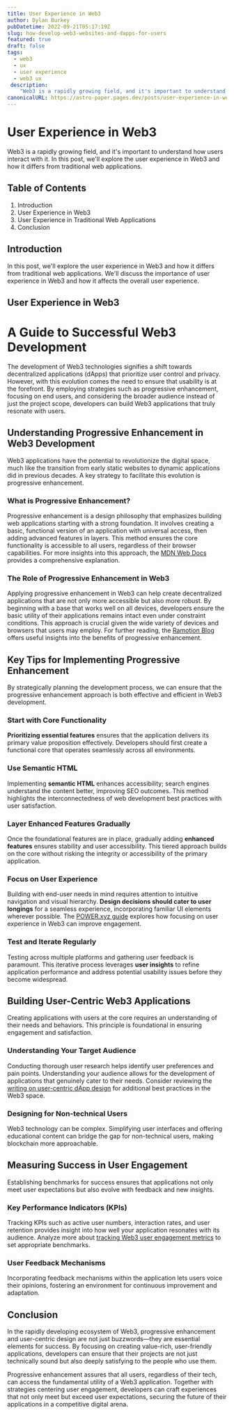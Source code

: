 ```yaml
---
title: User Experience in Web3
author: Dylan Burkey
pubDatetime: 2022-09-21T05:17:19Z
slug: how-develop-web3-websites-and-dapps-for-users
featured: true
draft: false
tags:
  - web3
  - ux
  - user experience
  - web3 ux
 description: 
    "Web3 is a rapidly growing field, and it's important to understand how users interact with it. In this post, we'll explore the user experience in Web3 and how it differs from traditional web applications."
canonicalURL: https://astro-paper.pages.dev/posts/user-experience-in-web3/
---
```



# User Experience in Web3 
Web3 is a rapidly growing field, and it's important to understand how users interact with it. In this post, we'll explore the user experience in Web3 and how it differs from traditional web applications.

## Table of Contents

1. Introduction
2. User Experience in Web3
3. User Experience in Traditional Web Applications
4. Conclusion

## Introduction

In this post, we'll explore the user experience in Web3 and how it differs from traditional web applications. We'll discuss the importance of user experience in Web3 and how it affects the overall user experience.

## User Experience in Web3

# A Guide to Successful Web3 Development

The development of Web3 technologies signifies a shift towards decentralized applications (dApps) that prioritize user control and privacy. However, with this evolution comes the need to ensure that usability is at the forefront. By employing strategies such as progressive enhancement, focusing on end users, and considering the broader audience instead of just the project scope, developers can build Web3 applications that truly resonate with users.

## Understanding Progressive Enhancement in Web3 Development

Web3 applications have the potential to revolutionize the digital space, much like the transition from early static websites to dynamic applications did in previous decades. A key strategy to facilitate this evolution is progressive enhancement.

### What is Progressive Enhancement?

Progressive enhancement is a design philosophy that emphasizes building web applications starting with a strong foundation. It involves creating a basic, functional version of an application with universal access, then adding advanced features in layers. This method ensures the core functionality is accessible to all users, regardless of their browser capabilities. For more insights into this approach, the [MDN Web Docs](https://developer.mozilla.org/en-US/docs/Glossary/Progressive_Enhancement) provides a comprehensive explanation.

### The Role of Progressive Enhancement in Web3

Applying progressive enhancement in Web3 can help create decentralized applications that are not only more accessible but also more robust. By beginning with a base that works well on all devices, developers ensure the basic utility of their applications remains intact even under constraint conditions. This approach is crucial given the wide variety of devices and browsers that users may employ. For further reading, the [Ramotion Blog](https://www.ramotion.com/blog/progressive-enhancement-in-web-development/) offers useful insights into the benefits of progressive enhancement.

## Key Tips for Implementing Progressive Enhancement

By strategically planning the development process, we can ensure that the progressive enhancement approach is both effective and efficient in Web3 development.

### Start with Core Functionality

**Prioritizing essential features** ensures that the application delivers its primary value proposition effectively. Developers should first create a functional core that operates seamlessly across all environments.

### Use Semantic HTML

Implementing **semantic HTML** enhances accessibility; search engines understand the content better, improving SEO outcomes. This method highlights the interconnectedness of web development best practices with user satisfaction.

### Layer Enhanced Features Gradually

Once the foundational features are in place, gradually adding **enhanced features** ensures stability and user accessibility. This tiered approach builds on the core without risking the integrity or accessibility of the primary application.

### Focus on User Experience

Building with end-user needs in mind requires attention to intuitive navigation and visual hierarchy. **Design decisions should cater to user longings** for a seamless experience, incorporating familiar UI elements wherever possible. The [POWER.xyz guide](https://power.xyz/engage/story/user-centered-web3-interfaces/) explores how focusing on user experience in Web3 can improve engagement.

### Test and Iterate Regularly

Testing across multiple platforms and gathering user feedback is paramount. This iterative process leverages **user insights** to refine application performance and address potential usability issues before they become widespread.

## Building User-Centric Web3 Applications

Creating applications with users at the core requires an understanding of their needs and behaviors. This principle is foundational in ensuring engagement and satisfaction.

### Understanding Your Target Audience

Conducting thorough user research helps identify user preferences and pain points. Understanding your audience allows for the development of applications that genuinely cater to their needs. Consider reviewing the [writing on user-centric dApp design](https://dexola.com/blog/designing-user-centric-dapps-5-best-practices-for-web3-ux/) for additional best practices in the Web3 space.

### Designing for Non-technical Users

Web3 technology can be complex. Simplifying user interfaces and offering educational content can bridge the gap for non-technical users, making blockchain more approachable.

## Measuring Success in User Engagement

Establishing benchmarks for success ensures that applications not only meet user expectations but also evolve with feedback and new insights.

### Key Performance Indicators (KPIs)

Tracking KPIs such as active user numbers, interaction rates, and user retention provides insight into how well your application resonates with its audience. Analyze more about [tracking Web3 user engagement metrics](https://www.withblaze.app/blog/tracking-web3-user-engagement-metrics) to set appropriate benchmarks.

### User Feedback Mechanisms

Incorporating feedback mechanisms within the application lets users voice their opinions, fostering an environment for continuous improvement and adaptation.

## Conclusion

In the rapidly developing ecosystem of Web3, progressive enhancement and user-centric design are not just buzzwords—they are essential elements for success. By focusing on creating value-rich, user-friendly applications, developers can ensure that their projects are not just technically sound but also deeply satisfying to the people who use them.

Progressive enhancement assures that all users, regardless of their tech, can access the fundamental utility of a Web3 application. Together with strategies centering user engagement, developers can craft experiences that not only meet but exceed user expectations, securing the future of their applications in a competitive digital arena.
